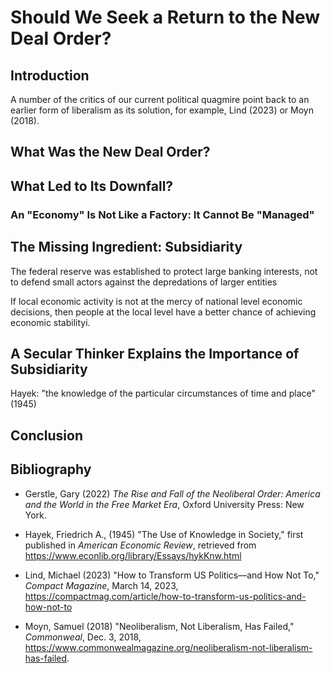 # Should We Seek a Return to the New Deal Order?


## Introduction

A number of the critics of our current political quagmire point back to an earlier form of liberalism as its solution,
for example, Lind (2023) or Moyn (2018).

## What Was the New Deal Order?


## What Led to Its Downfall?

### An "Economy" Is Not Like a Factory: It Cannot Be "Managed"



## The Missing Ingredient: Subsidiarity

The federal reserve was established to protect large banking interests, not to defend small actors against the
depredations of larger entities


If local economic activity is not at the mercy of national level economic decisions, then people at the local level
have a better chance of achieving economic stabilityi.


## A Secular Thinker Explains the Importance of Subsidiarity


Hayek:
"the knowledge of the particular circumstances of time and place" (1945)


## Conclusion


## Bibliography

- Gerstle, Gary (2022) *The Rise and Fall of the Neoliberal Order: America and the World in the Free Market Era*,
  Oxford University Press: New York.

- Hayek, Friedrich A., (1945) "The Use of Knowledge in Society,"
first published in *American Economic Review*, retrieved from
https://www.econlib.org/library/Essays/hykKnw.html

- Lind, Michael (2023) "How to Transform US Politics—and How Not To," *Compact Magazine*, March 14, 2023,
https://compactmag.com/article/how-to-transform-us-politics-and-how-not-to

- Moyn, Samuel (2018) "Neoliberalism, Not Liberalism, Has Failed," *Commonweal*, Dec. 3, 2018,
https://www.commonwealmagazine.org/neoliberalism-not-liberalism-has-failed.
